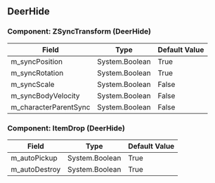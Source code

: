 ## DeerHide

### Component: ZSyncTransform (DeerHide)

|Field|Type|Default Value|
|---|---|---|
|m_syncPosition|System.Boolean|True|
|m_syncRotation|System.Boolean|True|
|m_syncScale|System.Boolean|False|
|m_syncBodyVelocity|System.Boolean|False|
|m_characterParentSync|System.Boolean|False|

### Component: ItemDrop (DeerHide)

|Field|Type|Default Value|
|---|---|---|
|m_autoPickup|System.Boolean|True|
|m_autoDestroy|System.Boolean|True|

